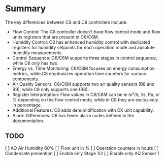 # Summary

The key differences between C6 and C8 controllers include:

* Flow Control: The C8 controller doesn't have flow control mode and flow units registers that are present in C6/C6M.
* Humidity Control: C8 has enhanced humidity control with dedicated registers for humidity setpoints for each operation mode and absolute humidity measurements.
* Control Sequence: C6/C6M supports three stages in control sequence, while C8 only has two.
* Energy vs. Time Monitoring: C6/C6M focuses on energy consumption metrics, while C8 emphasizes operation time counters for various components.
* Air Quality Sensors: C6/C6M supports two air quality sensors (B8 and B9), while C8 only supports one (B8).
* Register Interpretation: Flow values in C6/C6M can be in m³/h, l/s, Pa, or % depending on the flow control mode, while in C8 they are exclusively in percentage.
* Additional Features: C8 adds dehumidification with DX unit capability.
* Alarm Differences: C8 has fewer alarm codes defined in the documentation.

## TODO

[ ] AQ Air Humidity 60%
[ ] Flow unit in %
[ ] Operation counters in hours
[ ] Condensate prevention
[ ] Enable only Stage 1/2
[ ] Enable only AQ Sensor 1